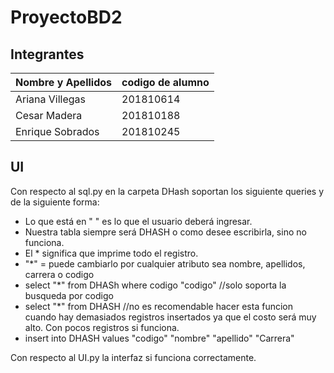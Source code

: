 # ProyectoBD2
## Integrantes

| Nombre y Apellidos | codigo de alumno |
|-|-|
|Ariana Villegas | 201810614 |
|Cesar Madera	| 201810188 |
|Enrique Sobrados | 201810245 |


## UI 
Con respecto al sql.py en la carpeta DHash soportan los siguiente queries y de la siguiente forma:
 - Lo que está en " " es lo que el usuario deberá ingresar.
 - Nuestra tabla siempre será DHASH o como desee escribirla, sino no funciona.
 - El * significa que imprime todo el registro.
 - "*" = puede cambiarlo por cualquier atributo sea nombre, apellidos, carrera o codigo
 - select "*" from DHASh where codigo "codigo"    //solo soporta la busqueda por codigo
 - select "*" from DHASH  //no es recomendable hacer esta funcion cuando hay demasiados registros insertados ya que el costo será muy alto. Con pocos registros si funciona.
 - insert into DHASH values "codigo" "nombre" "apellido" "Carrera"

Con respecto al UI.py la interfaz si funciona correctamente.




